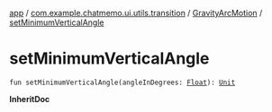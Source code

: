 [app](../../index.md) / [com.example.chatmemo.ui.utils.transition](../index.md) / [GravityArcMotion](index.md) / [setMinimumVerticalAngle](./set-minimum-vertical-angle.md)

# setMinimumVerticalAngle

`fun setMinimumVerticalAngle(angleInDegrees: `[`Float`](https://kotlinlang.org/api/latest/jvm/stdlib/kotlin/-float/index.html)`): `[`Unit`](https://kotlinlang.org/api/latest/jvm/stdlib/kotlin/-unit/index.html)

**InheritDoc**

